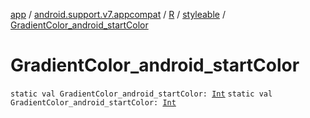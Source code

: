 [app](../../../index.md) / [android.support.v7.appcompat](../../index.md) / [R](../index.md) / [styleable](index.md) / [GradientColor_android_startColor](./-gradient-color_android_start-color.md)

# GradientColor_android_startColor

`static val GradientColor_android_startColor: `[`Int`](https://kotlinlang.org/api/latest/jvm/stdlib/kotlin/-int/index.html)
`static val GradientColor_android_startColor: `[`Int`](https://kotlinlang.org/api/latest/jvm/stdlib/kotlin/-int/index.html)